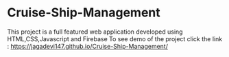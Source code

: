 # Cruise-Ship-Management
This project is a full featured web application developed using HTML,CSS,Javascript and Firebase
To see  demo of the project click the link :  https://jagadevi147.github.io/Cruise-Ship-Management/
